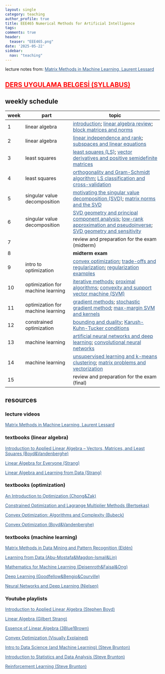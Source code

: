 ```yaml
---
layout: single
category: teaching
author_profile: true
title: EEE465 Numerical Methods for Artificial Intelligence
tags:
comments: true
header:
  teaser: "EEE465.png"
date: '2025-05-22'
sidebar:
  nav: "teaching"
---
```


lecture notes from: <a href="https://laurentlessard.com/teaching/532-matrix-methods/" style="color: #2d5a8c">Matrix Methods in Machine Learning, Laurent Lessard</a>

## <a href="https://docs.google.com/document/d/1SDQdsUj1yJhrvX3Gz7-4vAyiUuZ_B8yhFgWu-p8fb-k/" style="color: #FF0000">DERS UYGULAMA BELGESİ (SYLLABUS)</a>

## weekly schedule

| week | part | topic |
| ------------- | ------------- | ------------- |
| 1 | linear algebra | <a href="https://laurentlessard.com/teaching/ece532/lectures/1.%20intro%20and%20overview.pdf" style="color: #2d5a8c">introduction</a>; <a href="https://laurentlessard.com/teaching/ece532/cheat_sheet.pdf" style="color: #2d5a8c">linear algebra review</a>; <a href="https://laurentlessard.com/teaching/ece532/lectures/2.%20block%20matrices%20and%20norms.pdf" style="color: #2d5a8c">block matrices and norms</a> |
| 2 | linear algebra | <a href="https://laurentlessard.com/teaching/ece532/lectures/3.%20linear%20independence%20and%20rank.pdf" style="color: #2d5a8c">linear independence and rank</a>; <a href="https://laurentlessard.com/teaching/ece532/lectures/4.%20subspaces%20and%20linear%20equations.pdf" style="color: #2d5a8c">subspaces and linear equations</a> |
| 3 | least squares | <a href="https://laurentlessard.com/teaching/ece532/lectures/5.%20least%20squares.pdf" style="color: #2d5a8c">least squares (LS)</a>; <a href="https://laurentlessard.com/teaching/ece532/lectures/6.%20vector%20derivatives%20and%20PSD%20matrices.pdf" style="color: #2d5a8c">vector derivatives and positive semidefinite matrices</a> |
| 4 | least squares | <a href="https://laurentlessard.com/teaching/ece532/lectures/7.%20orthogonality.pdf" style="color: #2d5a8c">orthogonality and Gram-Schmidt algorithm</a>; <a href="https://laurentlessard.com/teaching/ece532/lectures/8.%20LS%20classification.pdf" style="color: #2d5a8c">LS classification and cross-validation</a> |
| 5 | singular value decomposition | <a href="https://laurentlessard.com/teaching/ece532/lectures/9.%20motivating%20the%20SVD.pdf" style="color: #2d5a8c">motivating the singular value decomposition (SVD)</a>; <a href="https://laurentlessard.com/teaching/ece532/lectures/11.%20matrix%20norms%20and%20the%20SVD.pdf" style="color: #2d5a8c">matrix norms and the SVD</a> |
| 6 | singular value decomposition | <a href="https://laurentlessard.com/teaching/ece532/lectures/12.%20SVD%20geometry%20and%20PCA.pdf" style="color: #2d5a8c">SVD geometry and principal component analysis</a>; <a href="https://laurentlessard.com/teaching/ece532/lectures/13.%20low-rank%20approximation%20and%20pseudoinverse.pdf" style="color: #2d5a8c">low-rank approximation and pseudoinverse</a>; <a href="https://laurentlessard.com/teaching/ece532/lectures/14.%20geometry%20and%20sensitivity.pdf" style="color: #2d5a8c">SVD geometry and sensitivity</a> |
| 7 |  | review and preparation for the exam (midterm) |
| 8 |  | **midterm exam** |
| 9 | intro to optimization | <a href="https://laurentlessard.com/teaching/me7247/lectures/lecture%2017%20-%20convex%20optimization.pdf" style="color: #2d5a8c">convex optimization</a>; <a href="https://laurentlessard.com/teaching/ece532/lectures/15.%20trade-offs%20and%20regularization.pdf" style="color: #2d5a8c">trade-offs and regularization</a>; <a href="https://laurentlessard.com/teaching/ece532/lectures/16.%20regularization%20examples.pdf" style="color: #2d5a8c">regularization examples</a> |
| 10 | optimization for machine learning | <a href="https://laurentlessard.com/teaching/ece532/lectures/17.%20iterative%20methods.pdf" style="color: #2d5a8c">iterative methods</a>; <a href="https://laurentlessard.com/teaching/ece532/lectures/18.%20proximal%20algorithms.pdf" style="color: #2d5a8c">proximal algorithms</a>; <a href="https://laurentlessard.com/teaching/ece532/lectures/19.%20convexity%20and%20SVM.pdf" style="color: #2d5a8c">convexity and support vector machine (SVM)</a> |
| 11 | optimization for machine learning | <a href="https://laurentlessard.com/teaching/ece532/lectures/20.%20gradient%20methods.pdf" style="color: #2d5a8c">gradient methods</a>; <a href="https://laurentlessard.com/teaching/ece532/lectures/21.%20stochastic%20gradient%20method.pdf" style="color: #2d5a8c">stochastic gradient method</a>; <a href="https://laurentlessard.com/teaching/ece532/lectures/23.%20max-margin%20SVM%20and%20kernels.pdf" style="color: #2d5a8c">max-margin SVM and kernels</a> |
| 12 | constrained optimization | <a href="https://laurentlessard.com/teaching/me7247/lectures/lecture%2018%20-%20bounding%20and%20duality.pdf" style="color: #2d5a8c">bounding and duality</a>; <a href="https://laurentlessard.com/teaching/me7247/lectures/lecture%2019%20-%20examples%20of%20duality%20and%20KKT.pdf" style="color: #2d5a8c">Karush-Kuhn-Tucker conditions</a> |
| 13 | machine learning | <a href="https://laurentlessard.com/teaching/ece532/lectures/25.%20neural%20networks%20and%20perceptron.pdf" style="color: #2d5a8c">artificial neural networks and deep learning</a>; <a href="https://laurentlessard.com/teaching/ece532/lectures/26.%20convolutional%20neural%20networks.pdf" style="color: #2d5a8c">convolutional neural networks</a> |
| 14 | machine learning | <a href="https://laurentlessard.com/teaching/ece532/lectures/27.%20unsupervised%20learning%20and%20k-means.pdf" style="color: #2d5a8c">unsupervised learning and k-means clustering</a>; <a href="https://laurentlessard.com/teaching/ece532/lectures/28.%20matrix%20problems%20and%20vectorization.pdf" style="color: #2d5a8c">matrix problems and vectorization</a> |
| 15 |  | review and preparation for the exam (final) |

## resources

### lecture videos

<a href="https://laurentlessard.com/teaching/532-matrix-methods/" style="color: #2d5a8c">Matrix Methods in Machine Learning, Laurent Lessard</a>

### textbooks (linear algebra)

<a href="https://web.stanford.edu/~boyd/vmls/vmls.pdf" style="color: #2d5a8c">Introduction to Applied Linear Algebra – Vectors, Matrices, and Least Squares (Boyd&Vandenberghe)</a>

<a href="https://math.mit.edu/~gs/everyone/" style="color: #2d5a8c">Linear Algebra for Everyone (Strang)</a>

<a href="https://math.mit.edu/~gs/learningfromdata/" style="color: #2d5a8c">Linear Algebra and Learning from Data (Strang)</a>

### textbooks (optimization)

<a href="https://www.gipsa-lab.grenoble-inp.fr/~ahmad.hably/Documents/IntroOptimization.pdf" style="color: #2d5a8c">An Introduction to Optimization (Chong&Zak)</a>

<a href="https://web.mit.edu/dimitrib/www/Constrained-Opt.pdf" style="color: #2d5a8c">Constrained Optimization and Lagrange Multiplier Methods (Bertsekas)</a>

<a href="https://arxiv.org/pdf/1405.4980" style="color: #2d5a8c">Convex Optimization: Algorithms and Complexity (Bubeck)</a>

<a href="https://web.stanford.edu/~boyd/cvxbook/bv_cvxbook.pdf" style="color: #2d5a8c">Convex Optimization (Boyd&Vandenberghe)</a>

### textbooks (machine learning)

<a href="https://epubs.siam.org/doi/book/10.1137/1.9780898718867" style="color: #2d5a8c">Matrix Methods in Data Mining and Pattern Recognition (Eldén)</a>

<a href="https://amlbook.com/" style="color: #2d5a8c">Learning from Data (Abu-Mostafa&Magdon-Ismail&Lin)</a>

<a href="https://mml-book.github.io/book/mml-book.pdf" style="color: #2d5a8c">Mathematics for Machine Learning (Deisenroth&Faisal&Ong)</a>

<a href="https://www.deeplearningbook.org/" style="color: #2d5a8c">Deep Learning (Goodfellow&Bengio&Courville)</a>

<a href="http://neuralnetworksanddeeplearning.com/" style="color: #2d5a8c">Neural Networks and Deep Learning (Nielsen)</a>

### Youtube playlists

<a href="https://www.youtube.com/playlist?list=PLoROMvodv4rMz-WbFQtNUsUElIh2cPmN9" style="color: #2d5a8c">Introduction to Applied Linear Algebra (Stephen Boyd)</a>

<a href="https://www.youtube.com/playlist?list=PLE7DDD91010BC51F8" style="color: #2d5a8c">Linear Algebra (Gilbert Strang)</a>

<a href="https://www.youtube.com/playlist?list=PLZHQObOWTQDPD3MizzM2xVFitgF8hE_ab" style="color: #2d5a8c">Essence of Linear Algebra (3Blue1Brown)</a>

<a href="https://www.youtube.com/playlist?list=PLqwozWPBo-FuPu4d9pFOobsCF1vDGdY_I" style="color: #2d5a8c">Convex Optimization (Visually Explained)</a>

<a href="https://www.youtube.com/playlist?list=PLMrJAkhIeNNQV7wi9r7Kut8liLFMWQOXn" style="color: #2d5a8c">Intro to Data Science (and Machine Learning) (Steve Brunton)</a>

<a href="https://www.youtube.com/playlist?list=PLMrJAkhIeNNT14qn1c5qdL29A1UaHamjx" style="color: #2d5a8c">Introduction to Statistics and Data Analysis (Steve Brunton)</a>

<a href="https://www.youtube.com/playlist?list=PLMrJAkhIeNNQe1JXNvaFvURxGY4gE9k74" style="color: #2d5a8c">Reinforcement Learning (Steve Brunton)</a>
